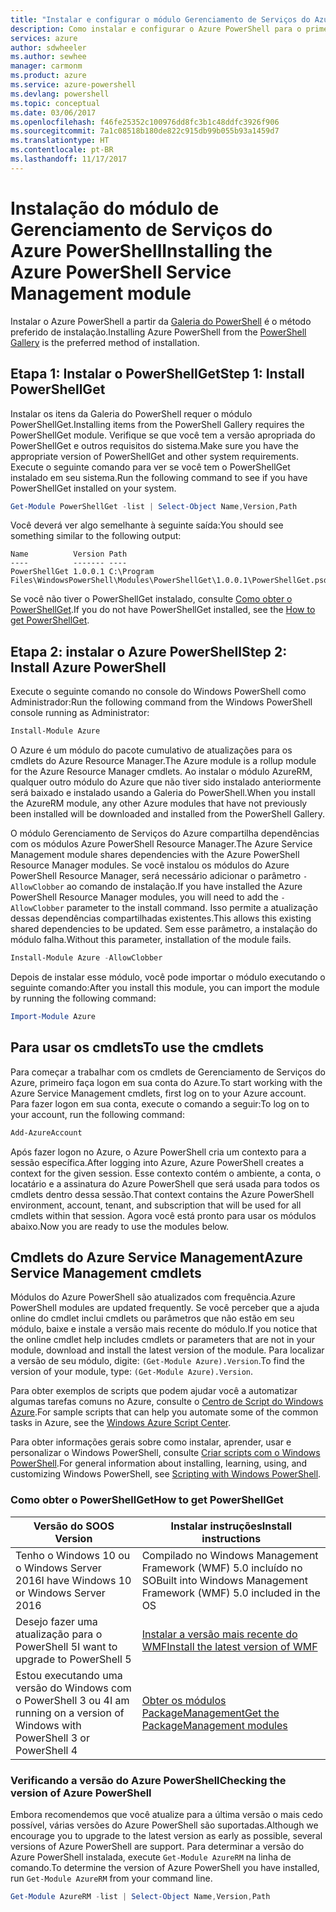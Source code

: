 ```yaml
---
title: "Instalar e configurar o módulo Gerenciamento de Serviços do Azure PowerShell | Microsoft Docs"
description: Como instalar e configurar o Azure PowerShell para o primeiro uso.
services: azure
author: sdwheeler
ms.author: sewhee
manager: carmonm
ms.product: azure
ms.service: azure-powershell
ms.devlang: powershell
ms.topic: conceptual
ms.date: 03/06/2017
ms.openlocfilehash: f46fe25352c100976dd8fc3b1c48ddfc3926f906
ms.sourcegitcommit: 7a1c08518b180de822c915db99b055b93a1459d7
ms.translationtype: HT
ms.contentlocale: pt-BR
ms.lasthandoff: 11/17/2017
---
```

# <a name="installing-the-azure-powershell-service-management-module"></a><span data-ttu-id="3c275-103">Instalação do módulo de Gerenciamento de Serviços do Azure PowerShell</span><span class="sxs-lookup"><span data-stu-id="3c275-103">Installing the Azure PowerShell Service Management module</span></span>

<span data-ttu-id="3c275-104">Instalar o Azure PowerShell a partir da [Galeria do PowerShell](https://www.powershellgallery.com/) é o método preferido de instalação.</span><span class="sxs-lookup"><span data-stu-id="3c275-104">Installing Azure PowerShell from the [PowerShell Gallery](https://www.powershellgallery.com/) is the preferred method of installation.</span></span>

## <a name="step-1-install-powershellget"></a><span data-ttu-id="3c275-105">Etapa 1: Instalar o PowerShellGet</span><span class="sxs-lookup"><span data-stu-id="3c275-105">Step 1: Install PowerShellGet</span></span>

<span data-ttu-id="3c275-106">Instalar os itens da Galeria do PowerShell requer o módulo PowerShellGet.</span><span class="sxs-lookup"><span data-stu-id="3c275-106">Installing items from the PowerShell Gallery requires the PowerShellGet module.</span></span> <span data-ttu-id="3c275-107">Verifique se que você tem a versão apropriada do PowerShellGet e outros requisitos do sistema.</span><span class="sxs-lookup"><span data-stu-id="3c275-107">Make sure you have the appropriate version of PowerShellGet and other system requirements.</span></span> <span data-ttu-id="3c275-108">Execute o seguinte comando para ver se você tem o PowerShellGet instalado em seu sistema.</span><span class="sxs-lookup"><span data-stu-id="3c275-108">Run the following command to see if you have PowerShellGet installed on your system.</span></span>

```powershell
Get-Module PowerShellGet -list | Select-Object Name,Version,Path
```

<span data-ttu-id="3c275-109">Você deverá ver algo semelhante à seguinte saída:</span><span class="sxs-lookup"><span data-stu-id="3c275-109">You should see something similar to the following output:</span></span>

```
Name          Version Path
----          ------- ----
PowerShellGet 1.0.0.1 C:\Program Files\WindowsPowerShell\Modules\PowerShellGet\1.0.0.1\PowerShellGet.psd1
```

<span data-ttu-id="3c275-110">Se você não tiver o PowerShellGet instalado, consulte [Como obter o PowerShellGet](#how-to-get-powershellget).</span><span class="sxs-lookup"><span data-stu-id="3c275-110">If you do not have PowerShellGet installed, see the [How to get PowerShellGet](#how-to-get-powershellget).</span></span>

## <a name="step-2-install-azure-powershell"></a><span data-ttu-id="3c275-111">Etapa 2: instalar o Azure PowerShell</span><span class="sxs-lookup"><span data-stu-id="3c275-111">Step 2: Install Azure PowerShell</span></span>

<span data-ttu-id="3c275-112">Execute o seguinte comando no console do Windows PowerShell como Administrador:</span><span class="sxs-lookup"><span data-stu-id="3c275-112">Run the following command from the Windows PowerShell console running as Administrator:</span></span>

```powershell
Install-Module Azure
```

<span data-ttu-id="3c275-113">O Azure é um módulo do pacote cumulativo de atualizações para os cmdlets do Azure Resource Manager.</span><span class="sxs-lookup"><span data-stu-id="3c275-113">The Azure module is a rollup module for the Azure Resource Manager cmdlets.</span></span> <span data-ttu-id="3c275-114">Ao instalar o módulo AzureRM, qualquer outro módulo do Azure que não tiver sido instalado anteriormente será baixado e instalado usando a Galeria do PowerShell.</span><span class="sxs-lookup"><span data-stu-id="3c275-114">When you install the AzureRM module, any other Azure modules that have not previously been installed will be downloaded and installed from the PowerShell Gallery.</span></span>

<span data-ttu-id="3c275-115">O módulo Gerenciamento de Serviços do Azure compartilha dependências com os módulos Azure PowerShell Resource Manager.</span><span class="sxs-lookup"><span data-stu-id="3c275-115">The Azure Service Management module shares dependencies with the Azure PowerShell Resource Manager modules.</span></span> <span data-ttu-id="3c275-116">Se você instalou os módulos do Azure PowerShell Resource Manager, será necessário adicionar o parâmetro `-AllowClobber` ao comando de instalação.</span><span class="sxs-lookup"><span data-stu-id="3c275-116">If you have installed the Azure PowerShell Resource Manager modules, you will need to add the `-AllowClobber` parameter to the install command.</span></span> <span data-ttu-id="3c275-117">Isso permite a atualização dessas dependências compartilhadas existentes.</span><span class="sxs-lookup"><span data-stu-id="3c275-117">This allows this existing shared dependencies to be updated.</span></span> <span data-ttu-id="3c275-118">Sem esse parâmetro, a instalação do módulo falha.</span><span class="sxs-lookup"><span data-stu-id="3c275-118">Without this parameter, installation of the module fails.</span></span>

```powershell
Install-Module Azure -AllowClobber
```

<span data-ttu-id="3c275-119">Depois de instalar esse módulo, você pode importar o módulo executando o seguinte comando:</span><span class="sxs-lookup"><span data-stu-id="3c275-119">After you install this module, you can import the module by running the following command:</span></span>

```powershell
Import-Module Azure
```

## <a name="to-use-the-cmdlets"></a><span data-ttu-id="3c275-120">Para usar os cmdlets</span><span class="sxs-lookup"><span data-stu-id="3c275-120">To use the cmdlets</span></span>

<span data-ttu-id="3c275-121">Para começar a trabalhar com os cmdlets de Gerenciamento de Serviços do Azure, primeiro faça logon em sua conta do Azure.</span><span class="sxs-lookup"><span data-stu-id="3c275-121">To start working with the Azure Service Management cmdlets, first log on to your Azure account.</span></span> <span data-ttu-id="3c275-122">Para fazer logon em sua conta, execute o comando a seguir:</span><span class="sxs-lookup"><span data-stu-id="3c275-122">To log on to your account, run the following command:</span></span>

```powershell
Add-AzureAccount
```

<span data-ttu-id="3c275-123">Após fazer logon no Azure, o Azure PowerShell cria um contexto para a sessão específica.</span><span class="sxs-lookup"><span data-stu-id="3c275-123">After logging into Azure, Azure PowerShell creates a context for the given session.</span></span> <span data-ttu-id="3c275-124">Esse contexto contém o ambiente, a conta, o locatário e a assinatura do Azure PowerShell que será usada para todos os cmdlets dentro dessa sessão.</span><span class="sxs-lookup"><span data-stu-id="3c275-124">That context contains the Azure PowerShell environment, account, tenant, and subscription that will be used for all cmdlets within that session.</span></span> <span data-ttu-id="3c275-125">Agora você está pronto para usar os módulos abaixo.</span><span class="sxs-lookup"><span data-stu-id="3c275-125">Now you are ready to use the modules below.</span></span>

## <a name="azure-service-management-cmdlets"></a><span data-ttu-id="3c275-126">Cmdlets do Azure Service Management</span><span class="sxs-lookup"><span data-stu-id="3c275-126">Azure Service Management cmdlets</span></span>

<span data-ttu-id="3c275-127">Módulos do Azure PowerShell são atualizados com frequência.</span><span class="sxs-lookup"><span data-stu-id="3c275-127">Azure PowerShell modules are updated frequently.</span></span> <span data-ttu-id="3c275-128">Se você perceber que a ajuda online do cmdlet inclui cmdlets ou parâmetros que não estão em seu módulo, baixe e instale a versão mais recente do módulo.</span><span class="sxs-lookup"><span data-stu-id="3c275-128">If you notice that the online cmdlet help includes cmdlets or parameters that are not in your module, download and install the latest version of the module.</span></span> <span data-ttu-id="3c275-129">Para localizar a versão de seu módulo, digite: `(Get-Module Azure).Version`.</span><span class="sxs-lookup"><span data-stu-id="3c275-129">To find the version of your module, type: `(Get-Module Azure).Version`.</span></span>

<span data-ttu-id="3c275-130">Para obter exemplos de scripts que podem ajudar você a automatizar algumas tarefas comuns no Azure, consulte o [Centro de Script do Windows Azure](http://www.windowsazure.com/documentation/scripts/).</span><span class="sxs-lookup"><span data-stu-id="3c275-130">For sample scripts that can help you automate some of the common tasks in Azure, see the [Windows Azure Script Center](http://www.windowsazure.com/documentation/scripts/).</span></span>

<span data-ttu-id="3c275-131">Para obter informações gerais sobre como instalar, aprender, usar e personalizar o Windows PowerShell, consulte [Criar scripts com o Windows PowerShell](http://go.microsoft.com/fwlink/p/?linkid=320210).</span><span class="sxs-lookup"><span data-stu-id="3c275-131">For general information about installing, learning, using, and customizing Windows PowerShell, see [Scripting with Windows PowerShell](http://go.microsoft.com/fwlink/p/?linkid=320210).</span></span>

### <a name="how-to-get-powershellget"></a><span data-ttu-id="3c275-132">Como obter o PowerShellGet</span><span class="sxs-lookup"><span data-stu-id="3c275-132">How to get PowerShellGet</span></span>

|<span data-ttu-id="3c275-133">Versão do SO</span><span class="sxs-lookup"><span data-stu-id="3c275-133">OS Version</span></span>|<span data-ttu-id="3c275-134">Instalar instruções</span><span class="sxs-lookup"><span data-stu-id="3c275-134">Install instructions</span></span>|
|---|---|
|<span data-ttu-id="3c275-135">Tenho o Windows 10 ou o Windows Server 2016</span><span class="sxs-lookup"><span data-stu-id="3c275-135">I have Windows 10 or Windows Server 2016</span></span>|<span data-ttu-id="3c275-136">Compilado no Windows Management Framework (WMF) 5.0 incluído no SO</span><span class="sxs-lookup"><span data-stu-id="3c275-136">Built into Windows Management Framework (WMF) 5.0 included in the OS</span></span>|
|<span data-ttu-id="3c275-137">Desejo fazer uma atualização para o PowerShell 5</span><span class="sxs-lookup"><span data-stu-id="3c275-137">I want to upgrade to PowerShell 5</span></span>|[<span data-ttu-id="3c275-138">Instalar a versão mais recente do WMF</span><span class="sxs-lookup"><span data-stu-id="3c275-138">Install the latest version of WMF</span></span>](https://www.microsoft.com/en-us/download/details.aspx?id=54616)|
|<span data-ttu-id="3c275-139">Estou executando uma versão do Windows com o PowerShell 3 ou 4</span><span class="sxs-lookup"><span data-stu-id="3c275-139">I am running on a version of Windows with PowerShell 3 or PowerShell 4</span></span>|[<span data-ttu-id="3c275-140">Obter os módulos PackageManagement</span><span class="sxs-lookup"><span data-stu-id="3c275-140">Get the PackageManagement modules</span></span>](http://go.microsoft.com/fwlink/?LinkID=746217)|

<a id="helpmechoose"></a>
### <a name="checking-the-version-of-azure-powershell"></a><span data-ttu-id="3c275-141">Verificando a versão do Azure PowerShell</span><span class="sxs-lookup"><span data-stu-id="3c275-141">Checking the version of Azure PowerShell</span></span>

<span data-ttu-id="3c275-142">Embora recomendemos que você atualize para a última versão o mais cedo possível, várias versões do Azure PowerShell são suportadas.</span><span class="sxs-lookup"><span data-stu-id="3c275-142">Although we encourage you to upgrade to the latest version as early as possible, several versions of Azure PowerShell are support.</span></span> <span data-ttu-id="3c275-143">Para determinar a versão do Azure PowerShell instalada, execute `Get-Module AzureRM` na linha de comando.</span><span class="sxs-lookup"><span data-stu-id="3c275-143">To determine the version of Azure PowerShell you have installed, run `Get-Module AzureRM` from your command line.</span></span>

```powershell
Get-Module AzureRM -list | Select-Object Name,Version,Path
```
